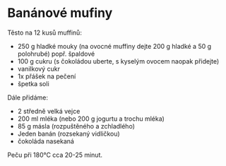 # Banánové mufiny

Těsto na 12 kusů muffinů:

* 250 g hladké mouky (na ovocné muffiny dejte 200 g hladké a 50 g polohrubé) popř. špaldové
* 100 g cukru (s čokoládou uberte, s kyselým ovocem naopak přidejte)
* vanilkový cukr
* 1x přášek na pečení
* špetka soli

Dále přidáme:

* 2 středně velká vejce
* 200 ml mléka (nebo 200 g jogurtu a trochu mléka)
* 85 g másla (rozpuštěného a zchladlého)
* Jeden banán (rozsekaný vidličkou)
* čokoláda nasekaná

Peču při 180°C cca 20-25 minut.